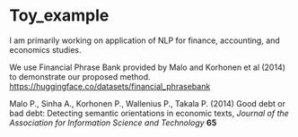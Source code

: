 # Toy_example
I am primarily working on application of NLP for finance, accounting, and economics studies. 

We use Financial Phrase Bank provided by Malo and Korhonen et al (2014) to demonstrate our proposed method. 
https://huggingface.co/datasets/financial_phrasebank


Malo P., Sinha A., Korhonen P., Wallenius P., Takala P. (2014) 
Good debt or bad debt: Detecting semantic orientations in economic texts,
*Journal of the Association for Information Science and Technology* 
**65**
